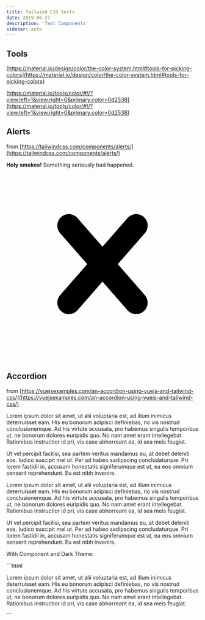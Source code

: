 ```yaml
---
title: Tailwind CSS tests
date: 2019-06-27
description: 'Test Components'
sidebar: auto
---
```


## Tools

[https://material.io/design/color/the-color-system.html#tools-for-picking-colors](https://material.io/design/color/the-color-system.html#tools-for-picking-colors)

[https://material.io/tools/color/#!/?view.left=1&view.right=0&primary.color=0d2538](https://material.io/tools/color/#!/?view.left=1&view.right=0&primary.color=0d2538)

## Alerts

from [https://tailwindcss.com/components/alerts/](https://tailwindcss.com/components/alerts/)

<div class="bg-red-100 border border-red-400 text-red-700 px-4 py-3 rounded relative" role="alert">
  <strong class="font-bold">Holy smokes!</strong>
  <span class="block sm:inline">Something seriously bad happened.</span>
  <span class="absolute top-0 bottom-0 right-0 px-4 py-3">
    <svg class="fill-current h-6 w-6 text-red-500" role="button" xmlns="http://www.w3.org/2000/svg" viewBox="0 0 20 20"><title>Close</title><path d="M14.348 14.849a1.2 1.2 0 0 1-1.697 0L10 11.819l-2.651 3.029a1.2 1.2 0 1 1-1.697-1.697l2.758-3.15-2.759-3.152a1.2 1.2 0 1 1 1.697-1.697L10 8.183l2.651-3.031a1.2 1.2 0 1 1 1.697 1.697l-2.758 3.152 2.758 3.15a1.2 1.2 0 0 1 0 1.698z"/></svg>
  </span>
</div>



 

## Accordion

from [https://vuejsexamples.com/an-accordion-using-vuejs-and-tailwind-css/](https://vuejsexamples.com/an-accordion-using-vuejs-and-tailwind-css/)

<Accordion title="Trevor Belmont">
<p class="pb-5">Lorem ipsum dolor sit amet, ut alii voluptaria est, ad illum inimicus deterruisset eam. His eu bonorum adipisci definiebas, no vis nostrud conclusionemque. Ad his virtute accusata, pro habemus singulis temporibus ut, ne bonorum dolores euripidis quo. No nam amet erant intellegebat. Rationibus instructior id pri, vis case abhorreant ea, id sea meis feugiat.</p>

<p class="pb-5">Ut vel percipit facilisi, sea partem veritus mandamus eu, at debet deleniti eos. Iudico suscipit mel ut. Per ad habeo sadipscing concludaturque. Pri lorem fastidii in, accusam honestatis signiferumque est ut, ea eos omnium senserit reprehendunt. Eu est nibh invenire.</p>
</Accordion>

<Accordion title="Alucard">
<p class="pb-5">Lorem ipsum dolor sit amet, ut alii voluptaria est, ad illum inimicus deterruisset eam. His eu bonorum adipisci definiebas, no vis nostrud conclusionemque. Ad his virtute accusata, pro habemus singulis temporibus ut, ne bonorum dolores euripidis quo. No nam amet erant intellegebat. Rationibus instructior id pri, vis case abhorreant ea, id sea meis feugiat.</p>

<p class="pb-5">Ut vel percipit facilisi, sea partem veritus mandamus eu, at debet deleniti eos. Iudico suscipit mel ut. Per ad habeo sadipscing concludaturque. Pri lorem fastidii in, accusam honestatis signiferumque est ut, ea eos omnium senserit reprehendunt. Eu est nibh invenire.</p>
</Accordion>

With Component and Dark Theme:

<Accordion title="See Code">
```html
<Accordion title="Alucard">
<p class="pb-5">Lorem ipsum dolor sit amet, ut alii voluptaria est, ad illum inimicus deterruisset eam. His eu bonorum adipisci definiebas, no vis nostrud conclusionemque. Ad his virtute accusata, pro habemus singulis temporibus ut, ne bonorum dolores euripidis quo. No nam amet erant intellegebat. Rationibus instructior id pri, vis case abhorreant ea, id sea meis feugiat.</p>
</Accordion>
```
</Accordion>

    
 


